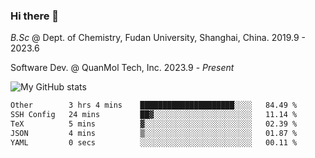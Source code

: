 ### Hi there 👋

<!--
**zephyr-zdz/zephyr-zdz** is a ✨ _special_ ✨ repository because its `README.md` (this file) appears on your GitHub profile.

Here are some ideas to get you started:

- 🔭 I’m currently working on ...
- 🌱 I’m currently learning ...
- 👯 I’m looking to collaborate on ...
- 🤔 I’m looking for help with ...
- 💬 Ask me about ...
- 📫 How to reach me: ...
- 😄 Pronouns: ...
- ⚡ Fun fact: ...
-->

_B.Sc_ @ Dept. of Chemistry, Fudan University, Shanghai, China. 2019.9 - 2023.6

Software Dev. @ QuanMol Tech, Inc. 2023.9 - _Present_

![My GitHub stats](https://github-readme-stats.vercel.app/api?username=zephyr-zdz)

<!--START_SECTION:waka-->

```txt
Other        3 hrs 4 mins    █████████████████████░░░░   84.49 %
SSH Config   24 mins         ██▓░░░░░░░░░░░░░░░░░░░░░░   11.14 %
TeX          5 mins          ▓░░░░░░░░░░░░░░░░░░░░░░░░   02.39 %
JSON         4 mins          ▒░░░░░░░░░░░░░░░░░░░░░░░░   01.87 %
YAML         0 secs          ░░░░░░░░░░░░░░░░░░░░░░░░░   00.11 %
```

<!--END_SECTION:waka-->

